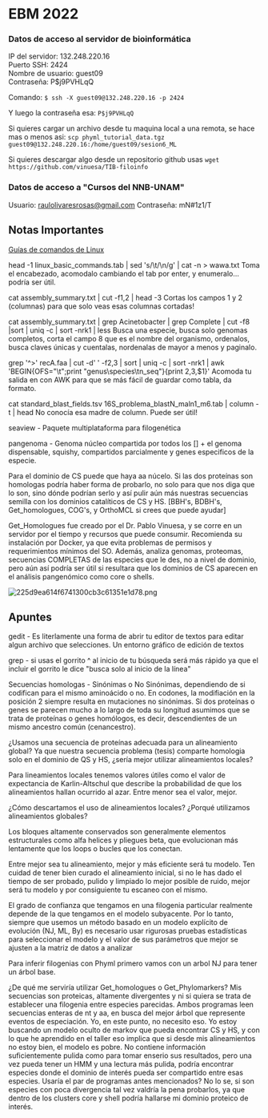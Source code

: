 # EBM 2022
### Datos de acceso al servidor de bioinformática

IP del servidor: 132.248.220.16  
Puerto SSH: 2424  
Nombre de usuario: guest09  
Contraseña: P$j9PVHLqQ

Comando:
`$ ssh -X guest09@132.248.220.16 -p 2424`

Y luego la contraseña esa:
`P$j9PVHLqQ`

Si quieres cargar un archivo desde tu maquina local a una remota, se hace mas o menos asi:
`scp phyml_tutorial_data.tgz guest09@132.248.220.16:/home/guest09/sesion6_ML`

Si quieres descargar algo desde un repositorio github usas
`wget https://github.com/vinuesa/TIB-filoinfo`

### Datos de acceso a "Cursos del NNB-UNAM"

Usuario: raulolivaresrosas@gmail.com
Contraseña: mN#1z1/T

## Notas Importantes

[Guías de comandos de Linux](https://en.wikipedia.org/wiki/List_of_Unix_commands)

head -1 linux_basic_commands.tab | sed 's/\t/\n/g' | cat -n > wawa.txt
Toma el encabezado, acomodalo cambiando el tab por enter, y enumeralo… podría ser útil.

cat assembly_summary.txt | cut -f1,2 | head -3
Cortas los campos 1 y 2 (columnas) para que solo veas esas columnas cortadas!

cat assembly_summary.txt | grep Acinetobacter | grep Complete | cut -f8 |sort | uniq -c | sort -nrk1 | less
Busca una especie, busca solo genomas completos, corta el campo 8 que es el nombre del organismo, ordenalos, busca claves únicas y cuentalas, nordenalas de mayor a menos y paginalo.

grep '^>' recA.faa | cut -d' ' -f2,3 | sort | uniq -c | sort -nrk1 | awk 'BEGIN{OFS="\t";print "genus\species\tn_seq"}{print $2,$3,$1}'
Acomoda tu salida en con AWK para que se más fácil de guardar como tabla, da formato.

cat standard_blast_fields.tsv 16S_problema_blastN_maln1_m6.tab | column -t | head
No conocía esa madre de column. Puede ser útil!

seaview - Paquete multiplataforma para filogenética

pangenoma - Genoma núcleo compartida por todos los [] + el genoma dispensable, squishy, compartidos parcialmente y genes especificos de la especie.

Para el dominio de CS puede que haya aa núcelo. Si las dos proteínas son homologas podría haber forma de probarlo, no solo para que nos diga que lo son, sino dónde podrían serlo y así pulir aún más nuestras secuencias semilla con los dominios catalíticos de CS y HS. [BBH's, BDBH's, Get_homologues, COG's, y OrthoMCL si crees que puede ayudar]

Get_Homologues fue creado por el Dr. Pablo Vinuesa, y se corre en un servidor por el tiempo y recursos que puede consumir. Recomienda su instalación por Docker, ya que evita problemas de permisos y requerimientos mínimos del SO. Además, analiza genomas, proteomas, secuencias COMPLETAS de las especies que le des, no a nivel de dominio, pero aún así podría ser útil si resultara que los dominios de CS aparecen en el análisis pangenómico como core o shells.




![225d9ea614f6741300cb3c61351e1d78.png](225d9ea614f6741300cb3c61351e1d78.png)




## Apuntes
gedit - Es literlamente una forma de abrir tu editor de textos para editar algun archivo que selecciones. Un entorno gráfico de edición de textos

grep - si usas el gorrito ^ al inicio de tu búsqueda será más rápido ya que el incluir el gorrito le dice "busca solo al inicio de la línea"

Secuencias homologas - Sinónimas o No Sinónimas, dependiendo de si codifican para el mismo aminoácido o no. En codones, la modifiación en la posición 2 siempre resulta en mutaciones no sinónimas. Si dos proteínas o genes se parecen mucho a lo largo de toda su longitud asumimos que se trata de proteínas o genes homólogos, es decir, descendientes de un mismo ancestro común (cenancestro).

¿Usamos una secuencia de proteínas adecuada para un alineamiento global? Ya que nuestra secuencia problema (tesis) comparte homologia solo en el dominio de QS y HS, ¿sería mejor utilizar alineamientos locales?

Para lineamientos locales tenemos valores útiles como el valor de expectancia de Karlin-Altschul que describe la probabilidad de que los alineamientos hallan ocurrido al azar. Entre menor sea el valor, mejor.

¿Cómo descartamos el uso de alineamientos locales? ¿Porqué utilizamos alineamientos globales?

Los bloques altamente conservados son generalmente elementos estructurales como alfa helices y pliegues beta, que evolucionan más lentamente que los loops o bucles que los conectan.

Entre mejor sea tu alineamiento, mejor y más eficiente será tu modelo. Ten cuidad de tener bien curado el alineamiento inicial, si no le has dado el tiempo de ser probado, pulido y limpiado lo mejor posible de ruido, mejor será tu modelo y por consiguiente tu escaneo con el mismo.

El grado de confianza que tengamos en una filogenia particular realmente depende de la que tengamos en el modelo subyacente. Por lo tanto, siempre que usemos un método basado en un modelo explícito de evolución (NJ, ML, By) es necesario usar rigurosas pruebas estadísticas para seleccionar el modelo y el valor de sus parámetros que mejor se ajusten a la matriz de datos a analizar

Para inferir filogenias con Phyml primero vamos con un arbol NJ para tener un árbol base. 

¿De qué me serviría utilizar Get_homologues o Get_Phylomarkers? Mis secuencias son proteicas, altamente divergentes y ni si quiera se trata de establecer una filogenia entre especies parecidas. Ambos programas leen secuencias enteras de nt y aa, en busca del mejor árbol que represente eventos de especiación. Yo, en este punto, no necesito eso.
Yo estoy buscando un modelo oculto de markov que pueda encontrar CS y HS, y con lo que he aprendido en el taller eso implica que si desde mis alineamientos no estoy bien, el modelo es pobre. No contiene información suficientemente pulida como para tomar enserio sus resultados, pero una vez pueda tener un HMM y una lectura más pulida, podría encontrar especies donde el dominio de interés pueda ser compartido entre esas especies. Usaría el par de programas antes mencionados? No lo se, si son especies con poca divergencia tal vez valdría la pena probarlos, ya que dentro de los clusters core y shell podría hallarse mi dominio proteico de interés.
